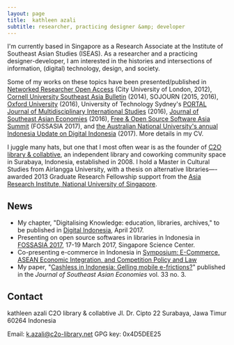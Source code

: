 ```yaml
---
layout: page
title:  kathleen azali
subtitle: researcher, practicing designer &amp; developer
---
```


I'm currently based in Singapore as a Research Associate at the Institute of Southeast Asian Studies (ISEAS). As a researcher and a practicing designer-developer, I am interested in the histories and intersections of information, (digital) technology, design, and society.

Some of my works on these topics have been presented/published in [Networked Researcher Open Access](http://openaccess.city.ac.uk/8419/) (City University of London, 2012), [Cornell University Southeast Asia Bulletin](https://seap.einaudi.cornell.edu/publication/2014-spring-e-bulletin) (2014), SOJOURN (2015, 2016), [Oxford University](http://projectsoutheastasia.com/) (2016), University of Technology Sydney's [PORTAL Journal of Multidisciplinary International Studies](http://epress.lib.uts.edu.au/journals/index.php/portal/article/view/5024/5495) (2016), [Journal of Southeast Asian Economies](https://muse.jhu.edu/article/647394) (2016), [Free & Open Source Software Asia Summit](http://2017.fossasia.org/) (FOSSASIA 2017), and [the Australian National University's annual Indonesia Update on Digital Indonesia](http://www.newmandala.org/digital-indonesia/) (2017). More details in my CV.

I juggle many hats, but one that I most often wear is as the founder of [C2O library & collabtive](https://c2o-library.net), an independent library and coworking community space in Surabaya, Indonesia, established in 2008. I hold a Master in Cultural Studies from Airlangga University, with a thesis on alternative libraries—-awarded 2013 Graduate Research Fellowship support from the [Asia Research Institute, National University of Singapore](https://ari.nus.edu.sg/).

## News

- My chapter, "Digitalising Knowledge: education, libraries, archives," to be published in [Digital Indonesia](www.newmandala.org/digital-indonesia/), April 2017.
- Presenting on open source softwares in libraries in Indonesia in [FOSSASIA 2017](http://2017.fossasia.org), 17-19 March 2017, Singapore Science Center.
- Co-presenting e-commerce in Indonesia in [Symposium: E-Commerce, ASEAN Economic Integration, and Competition Policy and Law](https://www.iseas.edu.sg/events/past-events/item/4947-symposium-ecommerce-asean-economic-integration-and-competition-policy-and-law)
- My paper, "[Cashless in Indonesia: Gelling mobile e-frictions?](https://muse.jhu.edu/article/647394)" published in the _Journal of Southeast Asian Economies_ vol. 33 no. 3.

## Contact

kathleen azali
C2O library &amp; collabtive
Jl. Dr. Cipto 22
Surabaya, Jawa Timur 60264
Indonesia

Email: k.azali@c2o-library.net
GPG key: 0x4D5DEE25
